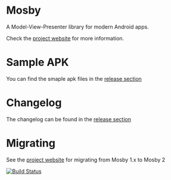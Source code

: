 # Mosby
A Model-View-Presenter library for modern Android apps.

Check the [project website](http://hannesdorfmann.com/mosby/) for more information.

# Sample APK
You can find the smaple apk files in the [release section](https://github.com/sockeqwe/mosby/releases)

# Changelog
The changelog can be found in the [release section](https://github.com/sockeqwe/mosby/releases)

# Migrating
See the [project website](http://hannesdorfmann.com/mosby/) for migrating from Mosby 1.x to Mosby 2

[![Build Status](https://travis-ci.org/sockeqwe/mosby.svg?branch=master)](https://travis-ci.org/sockeqwe/mosby)
